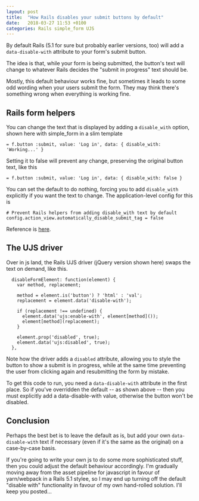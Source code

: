 ```yaml
---
layout: post
title:  "How Rails disables your submit buttons by default"
date:   2018-03-27 11:53 +0100
categories: Rails simple_form UJS
---
```


By default Rails (5.1 for sure but probably earlier versions, too) will add a `data-disable-with` attribute to your form's submit button.

The idea is that, while your form is being submitted, the button's text will change to whatever Rails decides the "submit in progress" text should be.

Mostly, this default behaviour works fine, but sometimes it leads to some odd wording when your users submit the form. They may think there's something wrong when everything is working fine.

## Rails form helpers

You can change the text that is displayed by adding a `disable_with` option, shown here with simple_form in a slim template

```
= f.button :submit, value: 'Log in', data: { disable_with: 'Working...' }
```

Setting it to false will prevent any change, preserving the original button text, like this

```
= f.button :submit, value: 'Log in', data: { disable_with: false }
```

You can set the default to do nothing, forcing you to add `disable_with` explicitly if you want the text to change. The application-level config for this is

```
# Prevent Rails helpers from adding disable_with text by default
config.action_view.automatically_disable_submit_tag = false
```

Reference is [here](http://edgeguides.rubyonrails.org/configuring.html).

## The UJS driver

Over in js land, the Rails UJS driver (jQuery version shown here) swaps the text on demand, like this.

```
  disableFormElement: function(element) {
    var method, replacement;

    method = element.is('button') ? 'html' : 'val';
    replacement = element.data('disable-with');

    if (replacement !== undefined) {
      element.data('ujs:enable-with', element[method]());
      element[method](replacement);
    }

    element.prop('disabled', true);
    element.data('ujs:disabled', true);
  },
```

Note how the driver adds a `disabled` attribute, allowing you to style the button to show a submit is in progress, while at the same time preventing the user from clicking again and resubmitting the form by mistake.

To get this code to run, you need a `data-disable-with` attribute in the first place. So if you've overridden the default -- as shown above -- then you must explicitly add a data-disable-with value, otherwise the button won't be disabled.

## Conclusion

Perhaps the best bet is to leave the default as is, but add your own `data-disable-with` text if necessary (even if it's the same as the original) on a case-by-case basis.

If you're  going to write your own js to do some more sophisticated stuff, then you could adjust the default behaviour accordingly. I'm gradually moving away from the asset pipeline for javascript in favour of yarn/webpack in a Rails 5.1 stylee, so I may end up turning off the default "disable with" functionality in favour of my own hand-rolled solution. I'll keep you posted...

